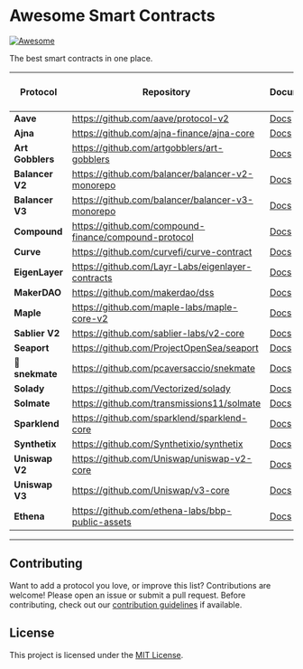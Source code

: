 # Awesome Smart Contracts

[![Awesome](https://awesome.re/badge.svg)](https://awesome.re)

The best smart contracts in one place. 

| Protocol         | Repository                                            | Documentation                                                   | The Bytecode Episode                                                            |
| ---------------- | ----------------------------------------------------- | --------------------------------------------------------------- | ------------------------------------------------------------------------------- |
| **Aave**         | https://github.com/aave/protocol-v2                   | [Docs](https://docs.aave.com/)                                  | N/A                                                                             |
| **Ajna**         | https://github.com/ajna-finance/ajna-core             | [Docs](https://docs.ajna.finance/)                              | N/A                                                                             |
| **Art Gobblers** | https://github.com/artgobblers/art-gobblers           | [Docs](https://www.paradigm.xyz/2022/09/art-gobblers)           | N/A                                                                             |
| **Balancer V2**  | https://github.com/balancer/balancer-v2-monorepo      | [Docs](https://docs.balancer.fi/)                               | N/A                                                                             |
| **Balancer V3**  | https://github.com/balancer/balancer-v3-monorepo      | [Docs](https://docs-v3.balancer.fi/)                            | N/A                                                                             |
| **Compound**     | https://github.com/compound-finance/compound-protocol | [Docs](https://compound.finance/docs)                           | N/A                                                                             |
| **Curve**        | https://github.com/curvefi/curve-contract             | [Docs](https://docs.curve.fi/)                                  | N/A                                                                             |
| **EigenLayer**   | https://github.com/Layr-Labs/eigenlayer-contracts     | [Docs](https://docs.eigenlayer.xyz)                             | N/A                                                                             |
| **MakerDAO**     | https://github.com/makerdao/dss                       | [Docs](https://docs.makerdao.com/)                              | N/A                                                                             |
| **Maple**        | https://github.com/maple-labs/maple-core-v2           | [Docs](https://docs.maple.finance/)                             | [Youtube](https://www.youtube.com/watch?v=nG_QTMGVL3U&t=2358s&ab_channel=shafu) |
| **Sablier V2**   | https://github.com/sablier-labs/v2-core               | [Docs](https://docs.sablier.com)                                | [Youtube](https://www.youtube.com/watch?v=Mh0akz5ybZ8&t=11s&ab_channel=shafu)   |
| **Seaport**      | https://github.com/ProjectOpenSea/seaport             | [Docs](https://docs.opensea.io/v2.0/reference/seaport-overview) | [Youtube](https://www.youtube.com/watch?v=mvRrRV_eNLQ&ab_channel=shafu)         |
| **🐍 snekmate**  | https://github.com/pcaversaccio/snekmate              | [Docs](https://github.com/pcaversaccio/snekmate#readme)         | N/A                                                                             |
| **Solady**       | https://github.com/Vectorized/solady                  | [Docs](https://github.com/Vectorized/solady#readme)             | N/A                                                                             |
| **Solmate**      | https://github.com/transmissions11/solmate            | [Docs](https://github.com/transmissions11/solmate#readme)       | N/A                                                                             |
| **Sparklend**    | https://github.com/sparklend/sparklend-core           | [Docs](https://docs.sparklend.com/)                             | N/A                                                                             |
| **Synthetix**    | https://github.com/Synthetixio/synthetix              | [Docs](https://docs.synthetix.io/)                              | N/A                                                                             |
| **Uniswap V2**   | https://github.com/Uniswap/uniswap-v2-core            | [Docs](https://docs.uniswap.org/)                               | N/A                                                                             |
| **Uniswap V3**   | https://github.com/Uniswap/v3-core                    | [Docs](https://docs.uniswap.org/protocol/V3/introduction)       | N/A                                                                             |
| **Ethena**       | https://github.com/ethena-labs/bbp-public-assets      | [Docs](https://docs.ethena.fi/)                                 | N/A      
                                          
---

## Contributing

Want to add a protocol you love, or improve this list? Contributions are welcome! Please open an issue or submit a pull request. Before contributing, check out our [contribution guidelines](CONTRIBUTING.md) if available.

## License

This project is licensed under the [MIT License](LICENSE).

